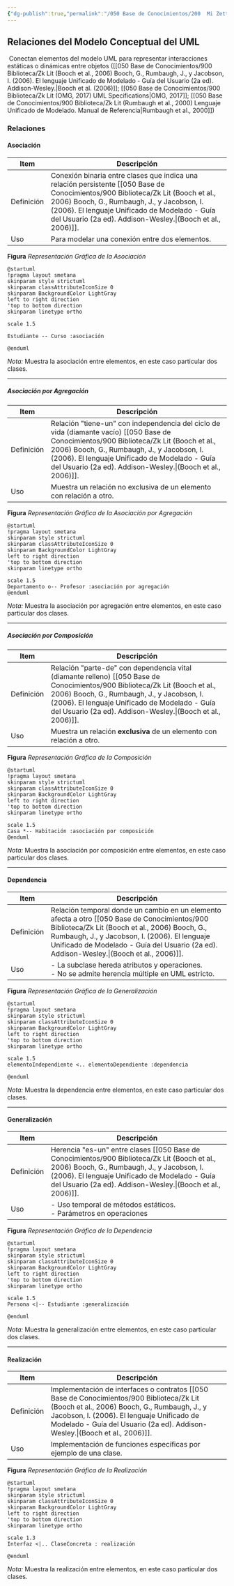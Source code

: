 ```yaml
---
{"dg-publish":true,"permalink":"/050 Base de Conocimientos/200  Mi Zettelkasten/100 Docencia/IS1/2025/Clase 08 Modelo Conceptual del UML - Elementos, Relaciones, Reglas y Mecanismos Comunes/Zk Modelo Conceptual del UML (Relaciones)/","tags":["digitalGarden","modeloConceptualUML"]}
---
```


## Relaciones del Modelo Conceptual del UML

 Conectan elementos del modelo UML para representar interacciones estáticas o dinámicas entre objetos ([[050 Base de Conocimientos/900 Biblioteca/Zk Lit (Booch et al., 2006) Booch, G., Rumbaugh, J., y Jacobson, I. (2006). El lenguaje Unificado de Modelado - Guía del Usuario (2a ed). Addison-Wesley.\|Booch et al. (2006)]]; [[050 Base de Conocimientos/900 Biblioteca/Zk Lit (OMG, 2017) UML Specifications\|OMG, 2017]]; [[050 Base de Conocimientos/900 Biblioteca/Zk Lit (Rumbaugh et al., 2000) Lenguaje Unificado de Modelado. Manual de Referencia\|Rumbaugh et al., 2000]])

### Relaciones

#### Asociación 

| Item       | Descripción                                                                                                                                                                                                                                   |
| ---------- | --------------------------------------------------------------------------------------------------------------------------------------------------------------------------------------------------------------------------------------------- |
| Definición | Conexión binaria entre clases que indica una relación persistente [[050 Base de Conocimientos/900 Biblioteca/Zk Lit (Booch et al., 2006) Booch, G., Rumbaugh, J., y Jacobson, I. (2006). El lenguaje Unificado de Modelado - Guía del Usuario (2a ed). Addison-Wesley.\|(Booch et al., 2006)]]. |
| Uso        | Para modelar una conexión entre dos elementos.                                                                                                                                                                                                |

**Figura**
_Representación Gráfica de la Asociación_
```plantuml
@startuml
!pragma layout smetana
skinparam style strictuml
skinparam classAttributeIconSize 0
skinparam BackgroundColor LightGray
left to right direction
'top to bottom direction
skinparam linetype ortho

scale 1.5

Estudiante -- Curso :asociación

@enduml
```
_Nota:_ Muestra la asociación entre elementos, en este caso particular dos clases.

----
##### Asociación por Agregación

| Item       | Descripción                                                                                                                                                                                                                                          |
| ---------- | ---------------------------------------------------------------------------------------------------------------------------------------------------------------------------------------------------------------------------------------------------- |
| Definición | Relación "tiene-un" con independencia del ciclo de vida (diamante vacío) [[050 Base de Conocimientos/900 Biblioteca/Zk Lit (Booch et al., 2006) Booch, G., Rumbaugh, J., y Jacobson, I. (2006). El lenguaje Unificado de Modelado - Guía del Usuario (2a ed). Addison-Wesley.\|(Booch et al., 2006)]]. |
| Uso        | Muestra un relación no exclusiva de un elemento con relación a otro.                                                                                                                                                                                 |

**Figura**
_Representación Gráfica de la Asociación por Agregación_
```plantuml
@startuml
!pragma layout smetana
skinparam style strictuml
skinparam classAttributeIconSize 0
skinparam BackgroundColor LightGray
left to right direction
'top to bottom direction
skinparam linetype ortho

scale 1.5
Departamento o-- Profesor :asociación por agregación
@enduml
```
_Nota:_ Muestra la asociación por agregación entre elementos, en este caso particular dos clases.

----
##### Asociación por Composición

| Item       | Descripción                                                                                                                                                                                                                              |
| ---------- | ---------------------------------------------------------------------------------------------------------------------------------------------------------------------------------------------------------------------------------------- |
| Definición | Relación "parte-de" con dependencia vital (diamante relleno) [[050 Base de Conocimientos/900 Biblioteca/Zk Lit (Booch et al., 2006) Booch, G., Rumbaugh, J., y Jacobson, I. (2006). El lenguaje Unificado de Modelado - Guía del Usuario (2a ed). Addison-Wesley.\|(Booch et al., 2006)]]. |
| Uso        | Muestra un relación **exclusiva** de un elemento con relación a otro.                                                                                                                                                                    |

**Figura**
_Representación Gráfica de la Composición_
```plantuml
@startuml
!pragma layout smetana
skinparam style strictuml
skinparam classAttributeIconSize 0
skinparam BackgroundColor LightGray
left to right direction
'top to bottom direction
skinparam linetype ortho

scale 1.5
Casa *-- Habitación :asociación por composición
@enduml
```
_Nota:_ Muestra la asociación por composición entre elementos, en este caso particular dos clases.

----
#### Dependencia

| Item       | Descripción                                                                                                                                                                                                                                |
| ---------- | ------------------------------------------------------------------------------------------------------------------------------------------------------------------------------------------------------------------------------------------ |
| Definición | Relación temporal donde un cambio en un elemento afecta a otro [[050 Base de Conocimientos/900 Biblioteca/Zk Lit (Booch et al., 2006) Booch, G., Rumbaugh, J., y Jacobson, I. (2006). El lenguaje Unificado de Modelado - Guía del Usuario (2a ed). Addison-Wesley.\|(Booch et al., 2006)]]. |
| Uso        | - La subclase hereda atributos y operaciones.<br>- No se admite herencia múltiple en UML estricto.<br>                                                                                                                                     |

**Figura**
_Representación Gráfica de la Generalización_
```plantuml
@startuml
!pragma layout smetana
skinparam style strictuml
skinparam classAttributeIconSize 0
skinparam BackgroundColor LightGray
left to right direction
'top to bottom direction
skinparam linetype ortho

scale 1.5
elementoIndependiente <.. elementoDependiente :dependencia

@enduml
```
_Nota:_ Muestra la dependencia entre elementos, en este caso particular dos clases.

----
#### Generalización

| Item       | Descripción                                                                                                                                                                                               |
| ---------- | --------------------------------------------------------------------------------------------------------------------------------------------------------------------------------------------------------- |
| Definición | Herencia "es-un" entre clases [[050 Base de Conocimientos/900 Biblioteca/Zk Lit (Booch et al., 2006) Booch, G., Rumbaugh, J., y Jacobson, I. (2006). El lenguaje Unificado de Modelado - Guía del Usuario (2a ed). Addison-Wesley.\|(Booch et al., 2006)]]. |
| Uso        | - Uso temporal de métodos estáticos.<br>- Parámetros en operaciones                                                                                                                                       |

**Figura**
_Representación Gráfica de la Dependencia_
```plantuml
@startuml
!pragma layout smetana
skinparam style strictuml
skinparam classAttributeIconSize 0
skinparam BackgroundColor LightGray
left to right direction
'top to bottom direction
skinparam linetype ortho

scale 1.5
Persona <|-- Estudiante :generalización

@enduml
```
_Nota:_ Muestra la generalización entre elementos, en este caso particular dos clases.

----
#### Realización

| Item       | Descripción                                                                                                                                                                                                          |
| ---------- | -------------------------------------------------------------------------------------------------------------------------------------------------------------------------------------------------------------------- |
| Definición | Implementación de interfaces o contratos [[050 Base de Conocimientos/900 Biblioteca/Zk Lit (Booch et al., 2006) Booch, G., Rumbaugh, J., y Jacobson, I. (2006). El lenguaje Unificado de Modelado - Guía del Usuario (2a ed). Addison-Wesley.\|(Booch et al., 2006)]]. |
| Uso        | Implementación de funciones específicas por ejemplo de una clase.                                                                                                                                                    |

**Figura**
_Representación Gráfica de la Realización_
```plantuml
@startuml
!pragma layout smetana
skinparam style strictuml
skinparam classAttributeIconSize 0
skinparam BackgroundColor LightGray
left to right direction
'top to bottom direction
skinparam linetype ortho

scale 1.3
Interfaz <|.. ClaseConcreta : realización

@enduml
```
_Nota:_ Muestra la realización entre elementos, en este caso particular dos clases.
